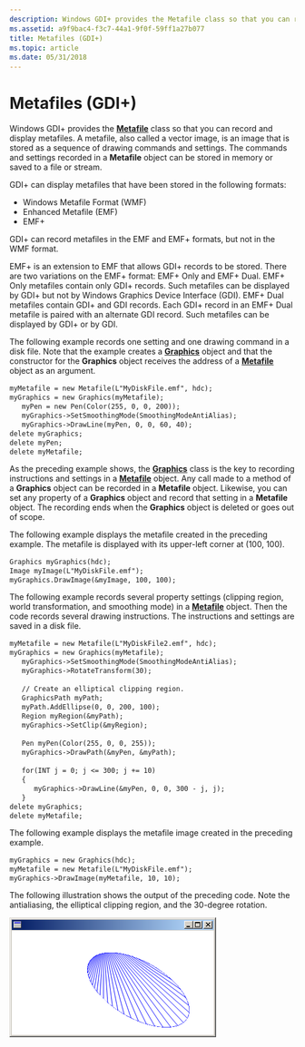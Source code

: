 ```yaml
---
description: Windows GDI+ provides the Metafile class so that you can record and display metafiles.
ms.assetid: a9f9bac4-f3c7-44a1-9f0f-59ff1a27b077
title: Metafiles (GDI+)
ms.topic: article
ms.date: 05/31/2018
---
```


# Metafiles (GDI+)

Windows GDI+ provides the [**Metafile**](/windows/desktop/api/gdiplusheaders/nl-gdiplusheaders-metafile) class so that you can record and display metafiles. A metafile, also called a vector image, is an image that is stored as a sequence of drawing commands and settings. The commands and settings recorded in a **Metafile** object can be stored in memory or saved to a file or stream.

GDI+ can display metafiles that have been stored in the following formats:

-   Windows Metafile Format (WMF)
-   Enhanced Metafile (EMF)
-   EMF+

GDI+ can record metafiles in the EMF and EMF+ formats, but not in the WMF format.

EMF+ is an extension to EMF that allows GDI+ records to be stored. There are two variations on the EMF+ format: EMF+ Only and EMF+ Dual. EMF+ Only metafiles contain only GDI+ records. Such metafiles can be displayed by GDI+ but not by Windows Graphics Device Interface (GDI). EMF+ Dual metafiles contain GDI+ and GDI records. Each GDI+ record in an EMF+ Dual metafile is paired with an alternate GDI record. Such metafiles can be displayed by GDI+ or by GDI.

The following example records one setting and one drawing command in a disk file. Note that the example creates a [**Graphics**](/windows/desktop/api/gdiplusgraphics/nl-gdiplusgraphics-graphics) object and that the constructor for the **Graphics** object receives the address of a [**Metafile**](/windows/desktop/api/gdiplusheaders/nl-gdiplusheaders-metafile) object as an argument.


```
myMetafile = new Metafile(L"MyDiskFile.emf", hdc);
myGraphics = new Graphics(myMetafile);
   myPen = new Pen(Color(255, 0, 0, 200));
   myGraphics->SetSmoothingMode(SmoothingModeAntiAlias);
   myGraphics->DrawLine(myPen, 0, 0, 60, 40);
delete myGraphics;
delete myPen;
delete myMetafile;
```



As the preceding example shows, the [**Graphics**](/windows/desktop/api/gdiplusgraphics/nl-gdiplusgraphics-graphics) class is the key to recording instructions and settings in a [**Metafile**](/windows/desktop/api/gdiplusheaders/nl-gdiplusheaders-metafile) object. Any call made to a method of a **Graphics** object can be recorded in a **Metafile** object. Likewise, you can set any property of a **Graphics** object and record that setting in a **Metafile** object. The recording ends when the **Graphics** object is deleted or goes out of scope.

The following example displays the metafile created in the preceding example. The metafile is displayed with its upper-left corner at (100, 100).


```
Graphics myGraphics(hdc);
Image myImage(L"MyDiskFile.emf");
myGraphics.DrawImage(&myImage, 100, 100);
```



The following example records several property settings (clipping region, world transformation, and smoothing mode) in a [**Metafile**](/windows/desktop/api/gdiplusheaders/nl-gdiplusheaders-metafile) object. Then the code records several drawing instructions. The instructions and settings are saved in a disk file.


```
myMetafile = new Metafile(L"MyDiskFile2.emf", hdc); 
myGraphics = new Graphics(myMetafile);
   myGraphics->SetSmoothingMode(SmoothingModeAntiAlias);
   myGraphics->RotateTransform(30);

   // Create an elliptical clipping region.
   GraphicsPath myPath;
   myPath.AddEllipse(0, 0, 200, 100);
   Region myRegion(&myPath);
   myGraphics->SetClip(&myRegion);

   Pen myPen(Color(255, 0, 0, 255));
   myGraphics->DrawPath(&myPen, &myPath);

   for(INT j = 0; j <= 300; j += 10)
   {
      myGraphics->DrawLine(&myPen, 0, 0, 300 - j, j);
   }
delete myGraphics;
delete myMetafile;
```



The following example displays the metafile image created in the preceding example.


```
myGraphics = new Graphics(hdc);
myMetafile = new Metafile(L"MyDiskFile.emf");
myGraphics->DrawImage(myMetafile, 10, 10);
```



The following illustration shows the output of the preceding code. Note the antialiasing, the elliptical clipping region, and the 30-degree rotation.

![screen shot of a window that contains a an ellipse filled with lines originating at a point outside the ellipse](images/aboutgdip05-art00.png)

 

 



